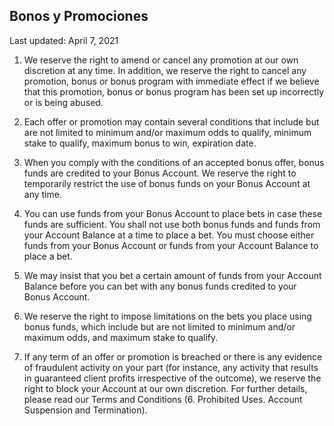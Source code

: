 ## Bonos y Promociones

<Version>Last updated: April 7, 2021</Version>

1.  We reserve the right to amend or cancel any promotion at our own discretion at any time. In addition, we reserve the right to cancel any promotion, bonus or bonus program with immediate effect if we believe that this promotion, bonus or bonus program has been set up incorrectly or is being abused.
2.  Each offer or promotion may contain several conditions that include but are not limited to minimum and/or maximum odds to qualify, minimum stake to qualify, maximum bonus to win, expiration date.
3.  When you comply with the conditions of an accepted bonus offer, bonus funds are credited to your Bonus Account. We reserve the right to temporarily restrict the use of bonus funds on your Bonus Account at any time.
4.  You can use funds from your Bonus Account to place bets in case these funds are sufficient. You shall not use both bonus funds and funds from your Account Balance at a time to place a bet. You must choose either funds from your Bonus Account or funds from your Account Balance to place a bet.
5.  We may insist that you bet a certain amount of funds from your Account Balance before you can bet with any bonus funds credited to your Bonus Account.
6.  We reserve the right to impose limitations on the bets you place using bonus funds, which include but are not limited to minimum and/or maximum odds, and maximum stake to qualify.

7.  If any term of an offer or promotion is breached or there is any evidence of fraudulent activity on your part (for instance, any activity that results in guaranteed client profits irrespective of the outcome), we reserve the right to block your Account at our own discretion. For further details, please read our Terms and Conditions (6. Prohibited Uses. Account Suspension and Termination).
<!--stackedit_data:
eyJoaXN0b3J5IjpbLTEwNTUyNjcyMjYsMzA2MTU3ODAyXX0=
-->